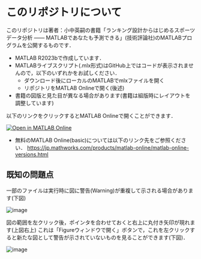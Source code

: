 # このリポジトリについて

このリポジトリは著者：小中英嗣の書籍「ランキング設計からはじめるスポーツデータ分析 ―― MATLABであなたも予測できる」(技術評論社)のMATLABプログラムを公開するものです．
- MATLAB R2023bで作成しています．
- MATLABライブスクリプト(.mlx形式)はGitHub上ではコードが表示されませんので，以下のいずれかをお試しください．
  - ダウンロード後にローカルのMATLABでmlxファイルを開く
  - リポジトリをMATLAB Onlineで開く(後述)
- 書籍の図版と見た目が異なる場合があります(書籍は組版時にレイアウトを調整しています)

以下のリンクをクリックするとMATLAB Onlineで開くことができます．

[![Open in MATLAB Online](https://www.mathworks.com/images/responsive/global/open-in-matlab-online.svg)](https://matlab.mathworks.com/open/github/v1?repo=konakalab/sportsRankingBook-konakalab)

- 無料のMATLAB Online(basic)については以下のリンク先をご参照ください．
  https://jp.mathworks.com/products/matlab-online/matlab-online-versions.html


## 既知の問題点
一部のファイルは実行時に図に警告(Warning)が重複して示される場合があります(下図)

![image](https://github.com/user-attachments/assets/b7a6d4d6-5917-47fb-bc0a-88e1cd84b890)

図の範囲を左クリック後，ポインタを合わせておくと右上に丸付き矢印が現れます(上図右上)
これは「Figureウィンドウで開く」ボタンで，これを左クリックすると新たな図として警告が示されていないものを見ることができます(下図)．

![image](https://github.com/user-attachments/assets/abba9c4d-7ac7-41e0-adcd-da9c6e4e4b18)
